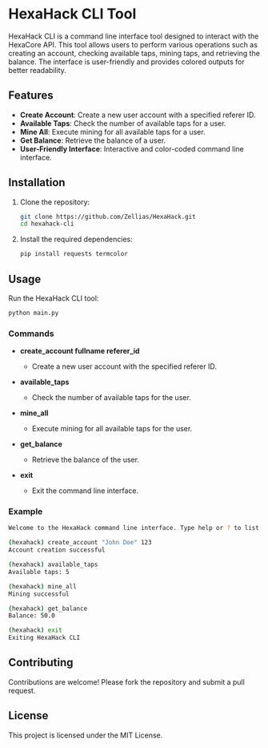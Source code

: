# HexaHack CLI Tool

HexaHack CLI is a command line interface tool designed to interact with the HexaCore API. This tool allows users to perform various operations such as creating an account, checking available taps, mining taps, and retrieving the balance. The interface is user-friendly and provides colored outputs for better readability.

## Features

- **Create Account**: Create a new user account with a specified referer ID.
- **Available Taps**: Check the number of available taps for a user.
- **Mine All**: Execute mining for all available taps for a user.
- **Get Balance**: Retrieve the balance of a user.
- **User-Friendly Interface**: Interactive and color-coded command line interface.

## Installation

1. Clone the repository:
   ```sh
   git clone https://github.com/Zellias/HexaHack.git
   cd hexahack-cli
   ```

2. Install the required dependencies:
   ```sh
   pip install requests termcolor
   ```

## Usage

Run the HexaHack CLI tool:
```sh
python main.py
```

### Commands

- **create_account fullname referer_id**
  - Create a new user account with the specified referer ID.
  
- **available_taps**
  - Check the number of available taps for the user.
  
- **mine_all**
  - Execute mining for all available taps for the user.
  
- **get_balance**
  - Retrieve the balance of the user.
  
- **exit**
  - Exit the command line interface.

### Example

```sh
Welcome to the HexaHack command line interface. Type help or ? to list commands.

(hexahack) create_account "John Doe" 123
Account creation successful

(hexahack) available_taps
Available taps: 5

(hexahack) mine_all
Mining successful

(hexahack) get_balance
Balance: 50.0

(hexahack) exit
Exiting HexaHack CLI
```

## Contributing

Contributions are welcome! Please fork the repository and submit a pull request.

## License

This project is licensed under the MIT License.

